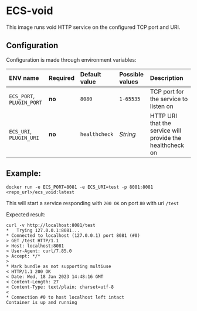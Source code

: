 # ECS-void

This image runs void HTTP service on the configured TCP port and URI.

## Configuration

Configuration is made through environment variables:

| ENV name                  | Required | Default value | Possible values | Description                                               |
| :------------------------ | :------- | :------------ | :-------------- | :-------------------------------------------------------- |
| `ECS_PORT`, `PLUGIN_PORT` | **no**   | `8080`        | `1-65535`       | TCP port for the service to listen on                     |
| `ECS_URI`, `PLUGIN_URI`   | **no**   | `healthcheck` | _String_        | HTTP URI that the service will provide the healthcheck on |

## Example:

`docker run -e ECS_PORT=8081 -e ECS_URI=test -p 8081:8081 <repo_url>/ecs_void:latest` 

This will start a service responding with `200 OK` on port `80` with uri `/test`

Expected result:

```
curl -v http://localhost:8081/test
*   Trying 127.0.0.1:8081...
* Connected to localhost (127.0.0.1) port 8081 (#0)
> GET /test HTTP/1.1
> Host: localhost:8081
> User-Agent: curl/7.85.0
> Accept: */*
> 
* Mark bundle as not supporting multiuse
< HTTP/1.1 200 OK
< Date: Wed, 18 Jan 2023 14:48:16 GMT
< Content-Length: 27
< Content-Type: text/plain; charset=utf-8
< 
* Connection #0 to host localhost left intact
Container is up and running
```